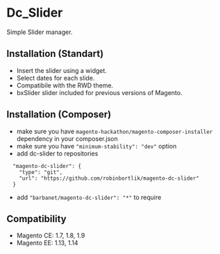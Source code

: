 Dc_Slider
=========
Simple Slider manager.

Installation (Standart)
-------------
* Insert the slider using a widget.
* Select dates for each slide.
* Compatibile with the RWD theme.
* bxSlider slider included for previous versions of Magento.

Installation (Composer)
-------------
* make sure you have ```magento-hackathon/magento-composer-installer``` dependency in your composer.json
* make sure you have ```"minimum-stability": "dev"``` option
* add dc-slider to repositories
```
  "magento-dc-slider": {
    "type": "git",
    "url": "https://github.com/robinbortlik/magento-dc-slider"
  }
```
* add ```"barbanet/magento-dc-slider": "*"``` to require

Compatibility
-------------
- Magento CE: 1.7, 1.8, 1.9
- Magento EE: 1.13, 1.14
